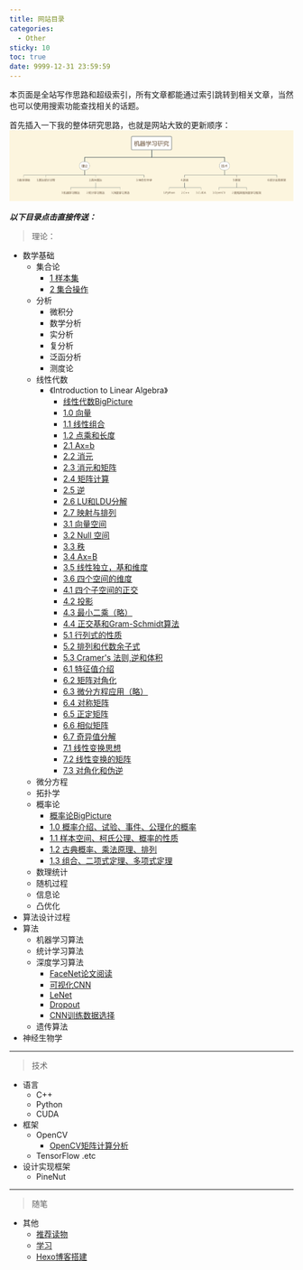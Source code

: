 ```yaml
---
title: 网站目录
categories:
  - Other
sticky: 10
toc: true
date: 9999-12-31 23:59:59
---
```




本页面是全站写作思路和超级索引，所有文章都能通过索引跳转到相关文章，当然也可以使用搜索功能查找相关的话题。

<!--more-->

首先插入一下我的整体研究思路，也就是网站大致的更新顺序：
![framwork](Other-Website-Contents/FrameWork.png)

***以下目录点击直接传送：***

>理论：

- 数学基础
  - 集合论
    - [1 样本集](http://tony4ai.com/2017/11/14/Math-Set-Theory-Sample-Sets/)
    - [2 集合操作](http://tony4ai.com/2017/11/16/Math-Set-Theory-Operations-with-Sets/)
  - 分析
    - 微积分
    - 数学分析
    - 实分析
    - 复分析
    - 泛函分析
    - 测度论
  - 线性代数
    - 《Introduction to Linear Algebra》
      - [线性代数BigPicture](http://tony4ai.com/2017/08/18/Math-Linear_Algebra_big_picture/)
      - [1.0 向量](http://tony4ai.com/2017/08/28/Math-Linear-Algebra-Chapter-1-0/)
      - [1.1 线性组合](http://tony4ai.com/2017/08/28/Math-Linear-Algebra-Chapter-1-1/)
      - [1.2 点乘和长度](http://tony4ai.com/2017/08/28/Math-Linear-Algebra-Chapter-1-2/)
      - [2.1 Ax=b](http://tony4ai.com/2017/08/31/Math-Linear-Algebra-Chapter-2-1/)
      - [2.2 消元](http://tony4ai.com/2017/08/31/Math-Linear-Algebra-Chapter-2-2/)
      - [2.3 消元和矩阵](http://tony4ai.com/2017/08/31/Math-Linear-Algebra-Chapter-2-3/)
      - [2.4 矩阵计算](http://tony4ai.com/2017/09/05/Math-Linear-Algebra-Chapter-2-4/)
      - [2.5 逆](http://tony4ai.com/2017/09/11/Math-Linear-Algebra-Chapter-2-5/)
      - [2.6 LU和LDU分解](http://tony4ai.com/2017/09/12/Math-Linear-Algebra-Chapter-2-6/)
      - [2.7 映射与排列](http://tony4ai.com/2017/09/12/Math-Linear-Algebra-Chapter-2-7/)
      - [3.1 向量空间](http://tony4ai.com/2017/09/19/Math-Linear-Algebra-Chapter-3-1/)
      - [3.2 Null 空间](http://tony4ai.com/2017/09/19/Math-Linear-Algebra-Chapter-3-2/)
      - [3.3 秩](http://tony4ai.com/2017/09/25/Math-Linear-Algebra-Chapter-3-3/)
      - [3.4 Ax=B](http://tony4ai.com/2017/09/25/Math-Linear-Algebra-Chapter-3-4/)
      - [3.5 线性独立，基和维度](http://tony4ai.com/2017/09/25/Math-Linear-Algebra-Chapter-3-5/)
      - [3.6 四个空间的维度](http://tony4ai.com/2017/09/25/Math-Linear-Algebra-Chapter-3-6/)
      - [4.1 四个子空间的正交](http://tony4ai.com/2017/10/17/Math-Linear-Algebra-Chapter-4-1/)
      - [4.2 投影](http://tony4ai.com/2017/10/17/Math-Linear-Algebra-Chapter-4-2/)
      - [4.3 最小二乘（略）](http://tony4ai.com/2017/10/17/Math-Linear-Algebra-Chapter-4-3/)
      - [4.4 正交基和Gram-Schmidt算法](http://tony4ai.com/2017/10/19/Math-Linear-Algebra-Chapter-4-4/)
      - [5.1 行列式的性质](http://tony4ai.com/2017/11/02/Math-Linear-Algebra-Chapter-5-1/)
      - [5.2 排列和代数余子式](http://tony4ai.com/2017/11/03/Math-Linear-Algebra-Chapter-5-2/)
      - [5.3 Cramer's 法则,逆和体积](http://tony4ai.com/2017/11/05/Math-Linear-Algebra-Chapter-5-3/)
      - [6.1 特征值介绍](http://tony4ai.com/2017/11/14/Math-Linear-Algebra-Chapter-6-1/)
      - [6.2 矩阵对角化](http://tony4ai.com/2017/11/21/Math-Linear-Algebra-Chapter-6-2/)
      - [6.3 微分方程应用（略）](http://tony4ai.com/2017/11/22/Math-Linear-Algebra-Chapter-6-3/)
      - [6.4 对称矩阵](http://tony4ai.com/2017/11/22/Math-Linear-Algebra-Chapter-6-4/)
      - [6.5 正定矩阵](http://tony4ai.com/2017/11/24/Math-Linear-Algebra-Chapter-6-5/)
      - [6.6 相似矩阵](http://tony4ai.com/2017/11/29/Math-Linear-Algebra-Chapter-6-6/)
      - [6.7 奇异值分解](http://tony4ai.com/2017/11/30/Math-Linear-Algebra-Chapter-6-7/)
      - [7.1 线性变换思想](http://tony4ai.com/2017/12/04/Math-Linear-Algebra-Chapter-7-1/)
      - [7.2 线性变换的矩阵](http://tony4ai.com/2017/12/04/Math-Linear-Algebra-Chapter-7-2/)
      - [7.3 对角化和伪逆](http://tony4ai.com/2017/12/06/Math-Linear-Algebra-Chapter-7-3/)
  - 微分方程
  - 拓扑学
  - 概率论
    - [概率论BigPicture](http://tony4ai.com/2017/11/13/Math-Probability-Big-Picture/)
    - [1.0 概率介绍、试验、事件、公理化的概率](http://tony4ai.com/2018/01/23/Math-Probability-1-0-Introduction/)
    - [1.1 样本空间、柯氏公理、概率的性质](http://tony4ai.com/2018/01/24/Math-Probability-1-1-Definition-of-Probability/)
    - [1.2 古典概率、乘法原理、排列](http://tony4ai.com/2018/01/25/Math-Probability-1-2-Counting-Methods/)
    - [1.3 组合、二项式定理、多项式定理](http://tony4ai.com/2018/01/26/Math-Probability-1-3-Combinatorial-Methods/)
  - 数理统计
  - 随机过程
  - 信息论
  - 凸优化
- 算法设计过程
- 算法
  - 机器学习算法
  - 统计学习算法
  - 深度学习算法
    - [FaceNet论文阅读](http://tony4ai.com/2017/10/13/Deep-Learning-FaceNet论文阅读/)
    - [可视化CNN](http://tony4ai.com/2017/09/13/Deep-Learning-Visualizing-and-Understanding-CNN/)
    - [LeNet](http://tony4ai.com/2017/09/13/Deep-Learning-LeNet/)
    - [Dropout](http://tony4ai.com/2017/09/13/Deep-Learning-阅读-Dropout-Prevent-NN-from-Overfitting/)
    - [CNN训练数据选择](http://tony4ai.com/2017/09/07/Deep-Learning-CNN训练数据讨论/)
  - 遗传算法
- 神经生物学

------------


> 技术


- 语言
  - C++
  - Python
  - CUDA
- 框架
  - OpenCV
    - [OpenCV矩阵计算分析](http://tony4ai.com/2017/12/29/Code-OpenCV-Mat过程分析/)
  - TensorFlow .etc
- 设计实现框架
  - PineNut


-------------

> 随笔

- 其他
  - [推荐读物](http://tony4ai.com/2017/09/07/other-Tony推荐读物/)
  - [学习](http://tony4ai.com/2017/09/07/other-Tony说学习/)
  - [Hexo博客搭建](http://tony4ai.com/2017/08/24/other-用atom-markdown-hexo-github写博客/)
